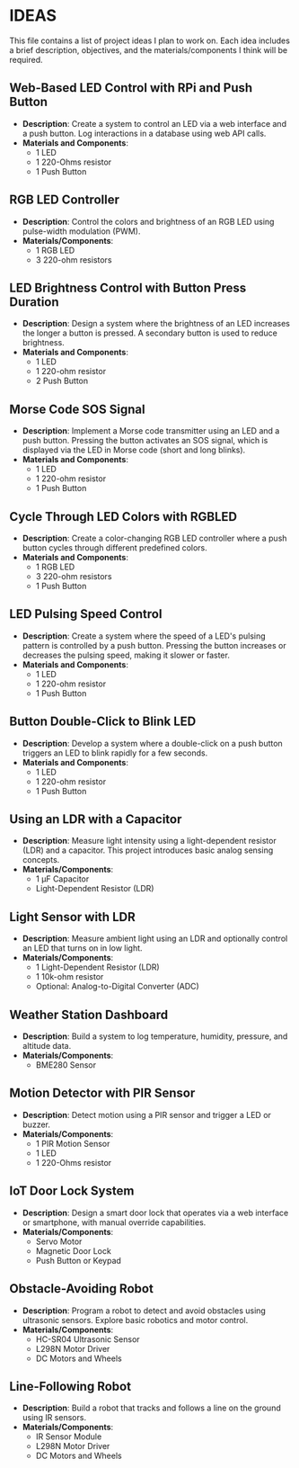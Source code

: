 # IDEAS

This file contains a list of project ideas I plan to work on. Each idea includes a brief description, objectives, and the materials/components I think will be required. 

## Web-Based LED Control with RPi and Push Button
   - **Description**: Create a system to control an LED via a web interface and a push button. Log interactions in a database using web API calls.
   - **Materials and Components**:
     - 1 LED
     - 1 220-Ohms resistor
     - 1 Push Button

## RGB LED Controller  
   - **Description**: Control the colors and brightness of an RGB LED using pulse-width modulation (PWM).
   - **Materials/Components**:  
     - 1 RGB LED  
     - 3 220-ohm resistors  


## LED Brightness Control with Button Press Duration
- **Description**: Design a system where the brightness of an LED increases the longer a button is pressed. A secondary button is used to reduce brightness.  
- **Materials and Components**:  
  - 1 LED  
  - 1 220-ohm resistor  
  - 2 Push Button  

## Morse Code SOS Signal
- **Description**: Implement a Morse code transmitter using an LED and a push button. Pressing the button activates an SOS signal, which is displayed via the LED in Morse code (short and long blinks).  
- **Materials and Components**:  
  - 1 LED  
  - 1 220-ohm resistor  
  - 1 Push Button  

## Cycle Through LED Colors with RGBLED 
- **Description**: Create a color-changing RGB LED controller where a push button cycles through different predefined colors.
- **Materials and Components**:  
  - 1 RGB LED  
  - 3 220-ohm resistors  
  - 1 Push Button  

## LED Pulsing Speed Control
- **Description**: Create a system where the speed of a LED's pulsing pattern is controlled by a push button. Pressing the button increases or decreases the pulsing speed, making it slower or faster.  
- **Materials and Components**:  
  - 1 LED  
  - 1 220-ohm resistor  
  - 1 Push Button  

## Button Double-Click to Blink LED  
- **Description**: Develop a system where a double-click on a push button triggers an LED to blink rapidly for a few seconds.
- **Materials and Components**:  
  - 1 LED  
  - 1 220-ohm resistor  
  - 1 Push Button 

## Using an LDR with a Capacitor
   - **Description**: Measure light intensity using a light-dependent resistor (LDR) and a capacitor. This project introduces basic analog sensing concepts.  
   - **Materials/Components**:
     - 1 μF Capacitor  
     - Light-Dependent Resistor (LDR)  

## Light Sensor with LDR  
   - **Description**: Measure ambient light using an LDR and optionally control an LED that turns on in low light. 
   - **Materials/Components**:  
     - 1 Light-Dependent Resistor (LDR)  
     - 1 10k-ohm resistor  
     - Optional: Analog-to-Digital Converter (ADC)  

## Weather Station Dashboard
   - **Description**: Build a system to log temperature, humidity, pressure, and altitude data.
   - **Materials/Components**:  
     - BME280 Sensor  

## Motion Detector with PIR Sensor  
   - **Description**: Detect motion using a PIR sensor and trigger a LED or buzzer.
   - **Materials/Components**:  
     - 1 PIR Motion Sensor  
     - 1 LED
     - 1 220-Ohms resistor


## IoT Door Lock System  
   - **Description**: Design a smart door lock that operates via a web interface or smartphone, with manual override capabilities.  
   - **Materials/Components**:  
     - Servo Motor  
     - Magnetic Door Lock  
     - Push Button or Keypad  

## Obstacle-Avoiding Robot  
   - **Description**: Program a robot to detect and avoid obstacles using ultrasonic sensors. Explore basic robotics and motor control.  
   - **Materials/Components**:  
     - HC-SR04 Ultrasonic Sensor  
     - L298N Motor Driver  
     - DC Motors and Wheels  

## Line-Following Robot  
   - **Description**: Build a robot that tracks and follows a line on the ground using IR sensors.
   - **Materials/Components**:  
     - IR Sensor Module  
     - L298N Motor Driver  
     - DC Motors and Wheels  
